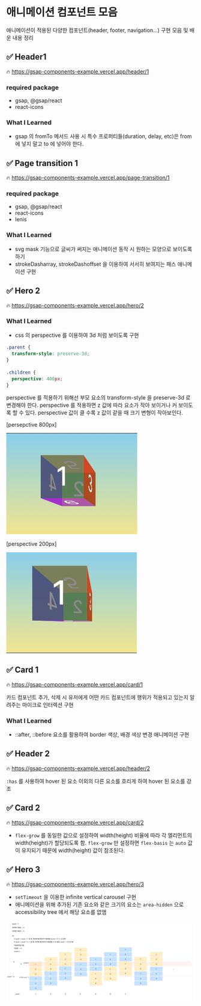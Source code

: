 # 애니메이션 컴포넌트 모음

애니메이션이 적용된 다양한 컴포넌트(header, footer, navigation...) 구현 모음 및 배운 내용 정리

## ✅ Header1

🔥 https://gsap-components-example.vercel.app/header/1

### required package

- gsap, @gsap/react
- react-icons

### What I Learned

- gsap 의 fromTo 메서드 사용 시 특수 프로퍼티들(duration, delay, etc)은 from 에 넣지 말고 to 에 넣어야 한다.

## ✅ Page transition 1

🔥 https://gsap-components-example.vercel.app/page-transition/1

### required package

- gsap, @gsap/react
- react-icons
- lenis

### What I Learned

- svg mask 기능으로 글씨가 써지는 애니메이션 동작 시 원하는 모양으로 보이도록 하기
- strokeDasharray, strokeDashoffset 을 이용하여 서서히 보여지는 패스 애니메이션 구현

## ✅ Hero 2

🔥 https://gsap-components-example.vercel.app/hero/2

### What I Learned

- css 의 perspective 를 이용하여 3d 처럼 보이도록 구현

```css
.parent {
  transform-style: preserve-3d;
}

.children {
  perspective: 400px;
}
```

perspective 를 적용하기 위해선 부모 요소의 transform-style 을 preserve-3d 로 변경해야 한다.
perspective 를 적용하면 z 값에 따라 요소가 작아 보이거나 커 보이도록 할 수 있다. perspective 값이 클 수록 z 값이 같을 때 크기 변형이 작아보인다.

[persepctive 800px]

![perspective 800px](public/image.png)

[perspective 200px]

![persepctive 200px](public/image-1.png)

## ✅ Card 1

🔥 https://gsap-components-example.vercel.app/card/1

카드 컴포넌트 추가, 삭제 시 유저에게 어떤 카드 컴포넌트에 행위가 적용되고 있는지 알려주는 마이크로 인터렉션 구현

### What I Learned

- ::after, ::before 요소를 활용하여 border 색상, 배경 색상 변경 애니메이션 구현

## ✅ Header 2

🔥 https://gsap-components-example.vercel.app/header/2

`:has` 를 사용하여 hover 된 요소 이외의 다른 요소를 흐리게 하여 hover 된 요소를 강조

## ✅ Card 2

🔥 https://gsap-components-example.vercel.app/card/2

- `flex-grow` 를 동일한 값으로 설정하여 width(height) 비율에 따라 각 엘리먼트의 width(height)가 할당되도록 함.
  `flex-grow` 만 설정하면 `flex-basis` 는 `auto` 값이 유지되기 때문에 width(height) 값이 참조된다.

## ✅ Hero 3

🔥 https://gsap-components-example.vercel.app/hero/3

- `setTimeout` 을 이용한 infinite vertical carousel 구현
- 애니메이션을 위해 추가된 기존 요소와 같은 크기의 요소는 `area-hidden` 으로 accessibility tree 에서 해당 요소를 없앰

![](public/hero3.png)
